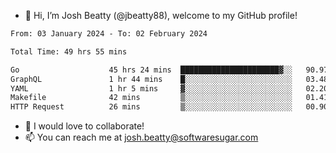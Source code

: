 - 👋 Hi, I’m Josh Beatty (@jbeatty88), welcome to my GitHub profile!

<!--START_SECTION:waka-->

```txt
From: 03 January 2024 - To: 02 February 2024

Total Time: 49 hrs 55 mins

Go                    45 hrs 24 mins  ██████████████████████▓░░   90.97 %
GraphQL               1 hr 44 mins    █░░░░░░░░░░░░░░░░░░░░░░░░   03.48 %
YAML                  1 hr 5 mins     ▓░░░░░░░░░░░░░░░░░░░░░░░░   02.20 %
Makefile              42 mins         ▒░░░░░░░░░░░░░░░░░░░░░░░░   01.41 %
HTTP Request          26 mins         ▒░░░░░░░░░░░░░░░░░░░░░░░░   00.90 %
```

<!--END_SECTION:waka-->

- 💞️ I would love to collaborate!
- 📫 You can reach me at josh.beatty@softwaresugar.com

<!---
jbeatty88/jbeatty88 is a ✨ special ✨ repository because its `README.md` (this file) appears on your GitHub profile.
You can click the Preview link to take a look at your changes.
--->
